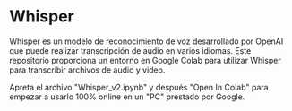 # Whisper
Whisper es un modelo de reconocimiento de voz desarrollado por OpenAI que puede realizar transcripción de audio en varios idiomas. Este repositorio proporciona un entorno en Google Colab para utilizar Whisper para transcribir archivos de audio y video.

Apreta el archivo "Whisper_v2.ipynb" y después "Open In Colab" para empezar a usarlo 100% online en un "PC" prestado por Google.
